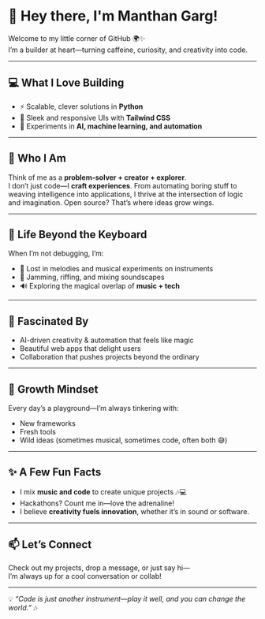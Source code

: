 # 👋 Hey there, I'm Manthan Garg!  

Welcome to my little corner of GitHub 🌍✨  
I’m a builder at heart—turning caffeine, curiosity, and creativity into code.  

---

## 💻 What I Love Building  
- ⚡ Scalable, clever solutions in **Python**  
- 🎨 Sleek and responsive UIs with **Tailwind CSS**  
- 🤖 Experiments in **AI, machine learning, and automation**  

---

## 🎯 Who I Am  
Think of me as a **problem-solver + creator + explorer**.  
I don’t just code—I **craft experiences**. From automating boring stuff to weaving intelligence into applications, I thrive at the intersection of logic and imagination. Open source? That’s where ideas grow wings.  

---

## 🎵 Life Beyond the Keyboard  
When I’m not debugging, I’m:  
- 🎹 Lost in melodies and musical experiments on instruments  
- 🎸 Jamming, riffing, and mixing soundscapes  
- 🔊 Exploring the magical overlap of **music + tech**  

---

## 🚀 Fascinated By  
- AI-driven creativity & automation that feels like magic  
- Beautiful web apps that delight users  
- Collaboration that pushes projects beyond the ordinary  

---

## 🌱 Growth Mindset  
Every day’s a playground—I’m always tinkering with:  
- New frameworks  
- Fresh tools  
- Wild ideas (sometimes musical, sometimes code, often both 😅)  

---

## ✨ A Few Fun Facts  
- I mix **music and code** to create unique projects 🎶💻  
- Hackathons? Count me in—love the adrenaline!  
- I believe **creativity fuels innovation**, whether it’s in sound or software.  

---

## 📫 Let’s Connect  
Check out my projects, drop a message, or just say hi—  
I’m always up for a cool conversation or collab!  

---

💡 *“Code is just another instrument—play it well, and you can change the world.”* 🎶
